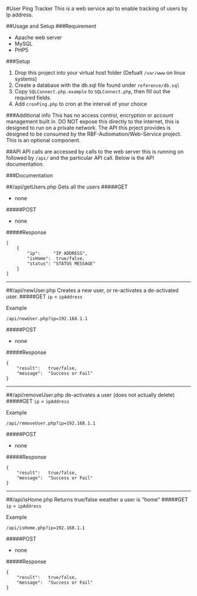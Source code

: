 #User Ping Tracker
This is a web service api to enable tracking of users by Ip address. 

##Usage and Setup
###Requirement
 - Apache web server
 - MySQL
 - PHP5

###Setup
 1. Drop this project into your virtual host folder (Defualt `/var/www` on linux systems)
 2. Create a database with the db.sql file found under `reference/db.sql`
 3. Copy `SQLConnect.php.example` to `SQLConnect.php`, then fill out the required fields. 
 4. Add `cronPing.php` to cron at the interval of your choice

###Additional info
This has no access control, encryption or account management built in. DO NOT expose this directly to the internet, this is designed to run on a private network. The API this prject provides is designed to be consumed by the RBF-Autiomation/Web-Service project. This is an optional component. 

##API
API calls are accessed by calls to the web server this is running on followed by `/api/` and the particular API call. 
Below is the API documentation. 

###Documentation


##/api/getUsers.php
Gets all the users
#####GET
 - none
 
#####POST
 - none

#####Response
    
    [
        {
            "ip":     "IP ADDRESS",
            "isHome":  true/false,
            "status": "STATUS MESSAGE"
        }
    ]
    
-------
##/api/newUser.php
Creates a new user, or re-activates a de-activated user. 
#####GET
`ip` = `ipAddress`

Example

    /api/newUser.php?ip=192.168.1.1
#####POST
- none
    
#####Response
    
    {
        "result":   true/false,
        "message":  "Success or Fail"
    }
    
-------
##/api/removeUser.php
de-activates a user (does not actually delete)
#####GET
`ip` = `ipAddress`

Example

    /api/removeUser.php?ip=192.168.1.1

#####POST
- none

#####Response

    {
        "result":   true/false,
        "message":  "Success or Fail"
    }

-------
##/api/isHome.php
Returns true/false weather a user is "home"
#####GET
`ip` = `ipAddress`

Example

    /api/isHome.php?ip=192.168.1.1

#####POST
- none

#####Response

    {
        "result":   true/false,
        "message":  "Success or Fail"
    }